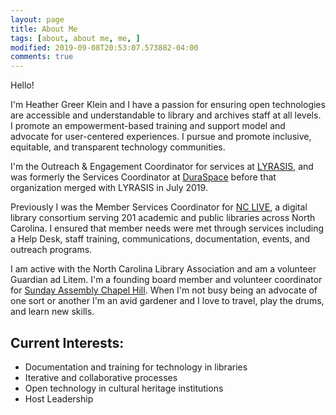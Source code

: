 ```yaml
---
layout: page
title: About Me
tags: [about, about me, me, ]
modified: 2019-09-08T20:53:07.573882-04:00
comments: true
---
```


Hello! 

I'm Heather Greer Klein and I have a passion for ensuring open technologies are accessible and understandable to library and archives staff at all levels. I promote an empowerment-based training and support model and advocate for user-centered experiences. I pursue and promote inclusive, equitable, and transparent technology communities. 

I'm the Outreach & Engagement Coordinator for services at <a href="https://lyrasis.org">LYRASIS</a>, and was formerly the Services Coordinator at <a href="https://duraspace.org">DuraSpace</a> before that organization merged with LYRASIS in July 2019. 

Previously I was the Member Services Coordinator for <a href="https://nclive.org">NC LIVE</a>, a digital library consortium serving 201 academic and public libraries across North Carolina. I ensured that member needs were met through services including a Help Desk, staff training, communications, documentation, events, and outreach programs. 

I am active with the North Carolina Library Association and am a volunteer Guardian ad Litem. I'm a founding board member and volunteer coordinator for <a href="https://sundayassemblychapelhill.org">Sunday Assembly Chapel Hill</a>. When I'm not busy being an advocate of one sort or another I'm an avid gardener and I love to travel, play the drums, and learn new skills.

## Current Interests:
* Documentation and training for technology in libraries
* Iterative and collaborative processes
* Open technology in cultural heritage institutions
* Host Leadership
